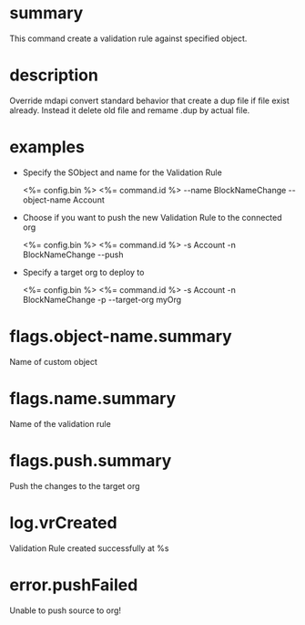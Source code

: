 # summary

This command create a validation rule against specified object.

# description

Override mdapi convert standard behavior that create a dup file if file exist already.
Instead it delete old file and remame .dup by actual file.

# examples

- Specify the SObject and name for the Validation Rule
  
  <%= config.bin %> <%= command.id %> --name BlockNameChange --object-name Account

- Choose if you want to push the new Validation Rule to the connected org
  
  <%= config.bin %> <%= command.id %> -s Account -n BlockNameChange --push

- Specify a target org to deploy to

  <%= config.bin %> <%= command.id %> -s Account -n BlockNameChange -p --target-org myOrg

# flags.object-name.summary

Name of custom object

# flags.name.summary

Name of the validation rule

# flags.push.summary

Push the changes to the target org

# log.vrCreated

Validation Rule created successfully at %s

# error.pushFailed

Unable to push source to org!